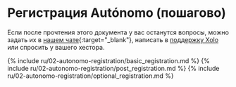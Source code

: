 # Регистрация Autónomo (пошагово)

Если после прочтения этого документа у вас останутся вопросы, можно задать их в 
[нашем чате](https://bit.ly/it-autonomos-es){:target="_blank"}, написать в [поддержку Xolo](#контакты-сапорта) или 
спросить у вашего хестора.

{% include ru/02-autonomo-registration/basic_registration.md %}
{% include ru/02-autonomo-registration/post_registration.md %}
{% include ru/02-autonomo-registration/optional_registration.md %}
